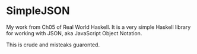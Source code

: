 # SimpleJSON
My work from Ch05 of Real World Haskell. It is a very simple Haskell library for working with JSON, aka JavaScript Object
Notation.

This is crude and misteaks guaronted.
